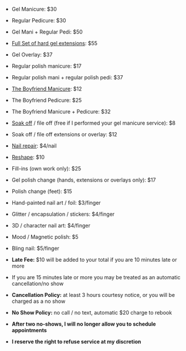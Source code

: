* Gel Manicure: $30
* Regular Pedicure: $30
* Gel Mani \+ Regular Pedi: $50

* [Full Set of hard gel extensions](https://www.instagram.com/p/BTNK9dEFA2C/): $55

* Gel Overlay: $37

* Regular polish manicure: $17
* Regular polish mani \+ regular polish pedi: $37

* [The Boyfriend Manicure](https://www.instagram.com/p/BQ_nNczlOC9/): $12
* The Boyfriend Pedicure: $25
* The Boyfriend Manicure \+ Pedicure: $32

* [Soak off](https://www.instagram.com/p/BMXVMnRhzVl/) / file off (free if I performed your gel manicure service): $8
* Soak off / file off extensions or overlay: $12
* [Nail repair](https://www.instagram.com/p/BTEiXW4FfAT/): $4/nail
* [Reshape](https://www.instagram.com/p/BTB6E8FFLMo/): $10
* Fill-ins (own work only): $25
* Gel polish change (hands, extensions or overlays only): $17
* Polish change (feet): $15

* Hand-painted nail art / foil: $3/finger
* Glitter / encapsulation / stickers: $4/finger
* 3D / character nail art: $4/finger
* Mood / Magnetic polish: $5
* Bling nail: $5/finger

* **Late Fee:** $10 will be added to your total if you are 10 minutes late or more
* If you are 15 minutes late or more you may be treated as an automatic cancellation/no show
* **Cancellation Policy:** at least 3 hours courtesy notice, or you will be charged as a no show
* **No Show Policy:** no call / no text, automatic $20 charge to rebook
* **After two no-shows, I will no longer allow you to schedule appointments**
* **I reserve the right to refuse service at my discretion**
